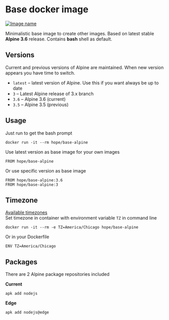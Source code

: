 # Base docker image

[![Image name](https://img.shields.io/badge/docker-hope/base--alpine-brightgreen.svg)](https://hub.docker.com/r/hope/base-alpine/)

Minimalistic base image to create other images. Based on latest stable **Alpine 3.6** release.
Contains **bash** shell as default.
  
## Versions

Current and previous versions of Alpine are maintained. When new version appears you have time to switch. 

  * `latest` – latest version of Alpine. Use this if you want always be up to date
  * `3` – Latest Alpine release of 3.x branch
  * `3.6` – Alpine 3.6 (current)
  * `3.5` – Alpine 3.5 (previous)

## Usage

Just run to get the bash prompt

    docker run -it --rm hope/base-alpine

Use latest version as base image for your own images

    FROM hope/base-alpine 

Or use specific version as base image

    FROM hope/base-alpine:3.6
    FROM hope/base-alpine:3

## Timezone

[Available timezones](https://en.wikipedia.org/wiki/List_of_tz_database_time_zones)  
Set timezone in container with environment variable `TZ` in command line

    docker run -it --rm -e TZ=America/Chicago hope/base-alpine
    
Or in your Dockerfile

    ENV TZ=America/Chicago

## Packages

There are 2 Alpine package repositories included

**Current**

    apk add nodejs

**Edge**
    
    apk add nodejs@edge
